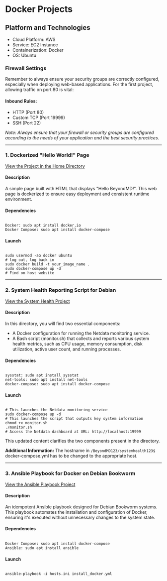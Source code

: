 <h1>Docker Projects</h1>

<h2>Platform and Technologies</h2>
<ul>
    <li>Cloud Platform: AWS</li>
    <li>Service: EC2 Instance</li>
    <li>Containerization: Docker</li>
    <li>OS: Ubuntu</li>
</ul>

<h3>Firewall Settings</h3>
<p>Remember to always ensure your security groups are correctly configured, especially when deploying web-based applications. For the first project, allowing traffic on port 80 is vital:</p>

<h4>Inbound Rules:</h4>
<ul>
    <li>HTTP (Port 80)</li>
    <li>Custom TCP (Port 19999)</li>
    <li>SSH (Port 22)</li>
</ul>
<p><em>Note: Always ensure that your firewall or security groups are configured according to the needs of your application and the best security practices.</em></p>

<hr>

<h3>1. Dockerized "Hello World!" Page</h3>
<a href="https://github.com/dsilverio123/DockerProjects/tree/main/Docker%20Projects%20-%20main/home">View the Project in the Home Directory</a>

<h4>Description</h4>
<p>A simple page built with HTML that displays "Hello BeyondMD!". This web page is dockerized to ensure easy deployment and consistent runtime environment.</p>

<h4>Dependencies</h4>
<pre><code>
Docker: sudo apt install docker.io
Docker Compose: sudo apt install docker-compose
</code></pre>


<h4>Launch</h4>
<pre><code>
sudo usermod -aG docker ubuntu
# log out, log back in
sudo docker build -t your_image_name .
sudo docker-compose up -d
# Find on host website 
</code></pre>


<hr>

<h3>2. System Health Reporting Script for Debian</h3>
<a href="https://github.com/dsilverio123/DockerProjects/tree/main/Docker%20Projects%20-%20main/systemhealth123">View the System Health Project</a>

<h4>Description</h4>
<p>In this directory, you will find two essential components:</p>
<ul>
    <li>A Docker configuration for running the Netdata monitoring service.</li>
    <li>A Bash script (monitor.sh) that collects and reports various system health metrics, such as CPU usage, memory consumption, disk utilization, active user count, and running processes.</li>
</ul>

<h4>Dependencies</h4>
<pre><code>
sysstat: sudo apt install sysstat
net-tools: sudo apt install net-tools
docker-compose: sudo apt install docker-compose
</code></pre>

<h4>Launch</h4>
<pre><code>
# This launches the Netdata monitoring service
sudo docker-compose up -d
# This launches the script that outputs key system information
chmod +x monitor.sh
./monitor.sh
# Access the Netdata dashboard at URL: http://localhost:19999
</code></pre>
This updated content clarifies the two components present in the directory.


<p><strong>Additional Information:</strong> The hostname in <code>/BeyondMD123/systemhealth123$</code> docker-compose.yml has to be changed to the appropriate host.</p>

<hr>

<h3>3. Ansible Playbook for Docker on Debian Bookworm</h3>
<a href="https://github.com/dsilverio123/BeyondMD123/tree/main/ansible-debian-docker](https://github.com/dsilverio123/DockerProjects/tree/main/Docker%20Projects%20-%20main/ansible-debian-docker">View the Ansible Playbook Project</a>

<h4>Description</h4>
<p>An idempotent Ansible playbook designed for Debian Bookworm systems. This playbook automates the installation and configuration of Docker, ensuring it's executed without unnecessary changes to the system state.</p>

<h4>Dependencies</h4>
<pre><code>
Docker Compose: sudo apt install docker-compose
Ansible: sudo apt install ansible
</code></pre>

<h4>Launch</h4>
<pre><code>
ansible-playbook -i hosts.ini install_docker.yml
</code></pre>
